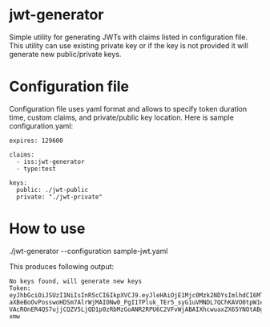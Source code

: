 # jwt-generator
Simple utility for generating JWTs with claims listed in configuration file.  This utility can use existing private key or if the key is not provided it will generate new public/private keys.

# Configuration file
Configuration file uses yaml format and allows to specify token duration time, custom claims, and private/public key location.  Here is sample configuration.yaml:

```
expires: 129600

claims:
  - iss:jwt-generator
  - type:test

keys:
  public: ./jwt-public
  private: "./jwt-private"
```

# How to use
./jwt-generator --configuration sample-jwt.yaml

This produces following output:

```
No keys found, will generate new keys
Token: eyJhbGciOiJSUzI1NiIsInR5cCI6IkpXVCJ9.eyJleHAiOjE1Mjc0Mzk2NDYsImlhdCI6MTUxOTY2MzY0NiwiaXNzIjoiand0LWdlbmVyYXRvciIsInR5cGUiOiJ0ZXN0In0.JVplOSdKeeyypPPAxYDLmpUEVTjunwuVPRonlqdlcHYWiS1ssw7xRlUwwvsB1sRAnf-aXBeBoOvPosswoHDSm7AlrWjMAIONw0_PgI1TPluk_TEr5_syG1uVMNDL7QChKAVO0tpW1eJoa1KBhb0WU4we6gw_FpJBpdn2piXdDTJf35U_AWqSbmXzcy1eZy0-VAcROnER4QS7ujjCQZV5LjQD1p0zRbMzGoANR2RPU6C2VFvWjABAIXhcwuaxZX65YNOtABgcuKXjMZZOGgzcHiNbTXNyfBH4FAEdqfKnyulr_DkJKVjEr8c94RHL7kBEkyycSh62mvhDJDts8n-xmw
```
